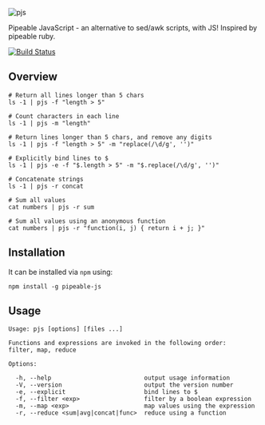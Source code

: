 ![pjs](http://danielstjules.com/pjs/pjslogo.png)

Pipeable JavaScript - an alternative to sed/awk scripts, with JS! Inspired by
pipeable ruby.

[![Build Status](https://travis-ci.org/danielstjules/pjs.png)](https://travis-ci.org/danielstjules/pjs)

## Overview

```
# Return all lines longer than 5 chars
ls -1 | pjs -f "length > 5"

# Count characters in each line
ls -1 | pjs -m "length"

# Return lines longer than 5 chars, and remove any digits
ls -1 | pjs -f "length > 5" -m "replace(/\d/g', '')"

# Explicitly bind lines to $
ls -1 | pjs -e -f "$.length > 5" -m "$.replace(/\d/g', '')"

# Concatenate strings
ls -1 | pjs -r concat

# Sum all values
cat numbers | pjs -r sum

# Sum all values using an anonymous function
cat numbers | pjs -r "function(i, j) { return i + j; }"
```

## Installation

It can be installed via `npm` using:

```
npm install -g pipeable-js
```

## Usage

```
Usage: pjs [options] [files ...]

Functions and expressions are invoked in the following order:
filter, map, reduce

Options:

  -h, --help                          output usage information
  -V, --version                       output the version number
  -e, --explicit                      bind lines to $
  -f, --filter <exp>                  filter by a boolean expression
  -m, --map <exp>                     map values using the expression
  -r, --reduce <sum|avg|concat|func>  reduce using a function
```
